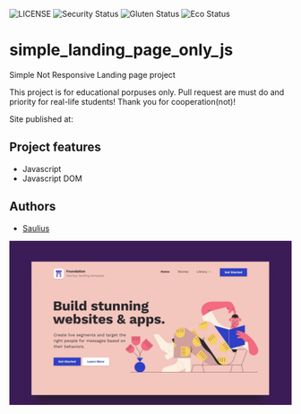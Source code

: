 ![LICENSE](https://img.shields.io/badge/license-MIT-blue.svg?style=flat-square)
![Security Status](https://img.shields.io/security-headers?label=Security&url=https%3A%2F%2Fgithub.com&style=flat-square)
![Gluten Status](https://img.shields.io/badge/Gluten-Free-green.svg)
![Eco Status](https://img.shields.io/badge/ECO-Friendly-green.svg)

# simple_landing_page_only_js

Simple Not Responsive Landing page project

This project is for educational porpuses only. Pull request are must do and priority for real-life students! Thank you for cooperation(not)!

Site published at:

## Project features

- Javascript
- Javascript DOM

## Authors

- [Saulius](https://github.com/sauliusss)

![Desktop Design Preview](./img/design%20preview.JPG "Desktop Design Preview")
